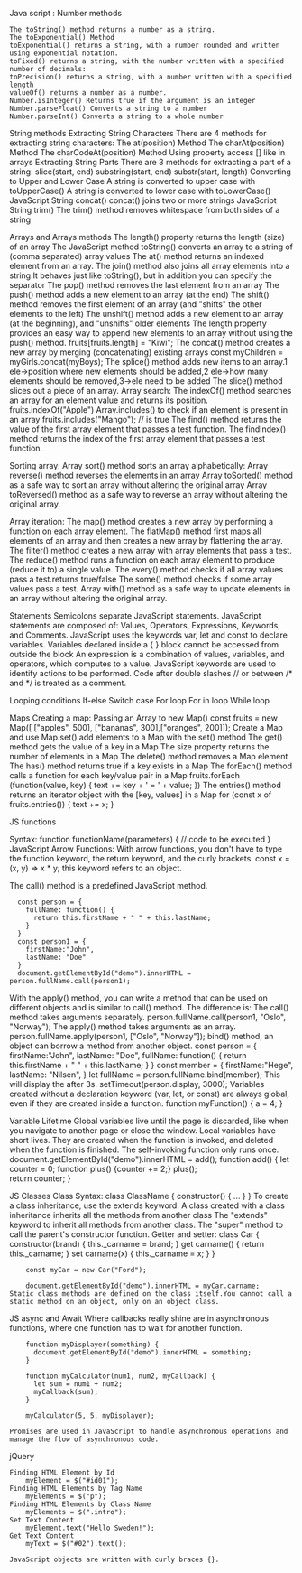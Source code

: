 <p style="text-align: justify;"> 
Java script :
Number methods

    The toString() method returns a number as a string.
    The toExponential() Method
    toExponential() returns a string, with a number rounded and written using exponential notation.
    toFixed() returns a string, with the number written with a specified number of decimals:
    toPrecision() returns a string, with a number written with a specified length
    valueOf() returns a number as a number.
    Number.isInteger() Returns true if the argument is an integer
    Number.parseFloat() Converts a string to a number
    Number.parseInt() Converts a string to a whole number

String methods
    Extracting String Characters
    There are 4 methods for extracting string characters:
      The at(position) Method
      The charAt(position) Method
      The charCodeAt(position) Method
      Using property access [] like in arrays
    Extracting String Parts
    There are 3 methods for extracting a part of a string:
      slice(start, end)
      substring(start, end)
      substr(start, length)
    Converting to Upper and Lower Case
      A string is converted to upper case with toUpperCase()
      A string is converted to lower case with toLowerCase()
    JavaScript String concat()
      concat() joins two or more strings
    JavaScript String trim()
      The trim() method removes whitespace from both sides of a string





Arrays and Arrays methods
  The length()  property returns the length (size) of an array
  The JavaScript method toString() converts an array to a string of (comma separated) array values
  The at() method returns an indexed element from an array.
  The join() method also joins all array elements into a string.It behaves just like toString(), but in addition you can specify the separator
  The pop() method removes the last element from an array
  The push() method adds a new element to an array (at the end)
  The shift() method removes the first element of an array (and "shifts" the other elements to the left)
  The unshift() method adds a new element to an array (at the beginning), and "unshifts" older elements
  The length property provides an easy way to append new elements to an array without using the push() method.
    fruits[fruits.length] = "Kiwi";
  The concat() method creates a new array by merging (concatenating) existing arrays
  const myChildren = myGirls.concat(myBoys);
  The splice() method adds new items to an array.1 ele->position where new elements should be added,2 ele->how many elements should be removed,3->ele need to be added
  The slice() method slices out a piece of an array.
Array search:
  The indexOf() method searches an array for an element value and returns its position.
    fruits.indexOf("Apple")
  Array.includes()  to check if an element is present in an array
    fruits.includes("Mango"); // is true
  The find() method returns the value of the first array element that passes a test function.
  The findIndex() method returns the index of the first array element that passes a test function.

Sorting array:
  Array sort()  method sorts an array alphabetically:
  Array reverse() method reverses the elements in an array
  Array toSorted() method as a safe way to sort an array without altering the original array
  Array toReversed() method as a safe way to reverse an array without altering the original array.

Array iteration:
  The map() method creates a new array by performing a function on each array element.
  The flatMap() method first maps all elements of an array and then creates a new array by flattening the array.
  The filter() method creates a new array with array elements that pass a test.
  The reduce() method runs a function on each array element to produce (reduce it to) a single value.
  The every() method checks if all array values pass a test.returns true/false
  The some() method checks if some array values pass a test.
  Array with() method as a safe way to update elements in an array without altering the original array.
    
Statements
    Semicolons separate JavaScript statements.
    JavaScript statements are composed of:
      Values, Operators, Expressions, Keywords, and Comments.
    JavaScript uses the keywords var, let and const to declare variables.
    Variables declared inside a { } block cannot be accessed from outside the block
    An expression is a combination of values, variables, and operators, which computes to a value.
    JavaScript keywords are used to identify actions to be performed.
    Code after double slashes // or between /* and */ is treated as a comment.

Looping conditions
  If-else
  Switch case
  For loop
  For in loop
  While loop

Maps
    Creating a map:
    Passing an Array to new Map()
      const fruits = new Map([
      ["apples", 500], ["bananas", 300],["oranges", 200]]);
    Create a Map and use Map.set()
    add elements to a Map with the set() method
    The get() method gets the value of a key in a Map
    The size property returns the number of elements in a Map
    The delete() method removes a Map element
    The has() method returns true if a key exists in a Map
    The forEach() method calls a function for each key/value pair in a Map
          fruits.forEach (function(value, key) {
            text += key + ' = ' + value;
          })
    The entries() method returns an iterator object with the [key, values] in a Map
        for (const x of fruits.entries()) {
          text += x;
        }

JS functions

  Syntax:
    function functionName(parameters) {
      // code to be executed
    }
  JavaScript Arrow Functions:
  With arrow functions, you don't have to type the function keyword, the return keyword, and the curly brackets.
      const x = (x, y) => x * y;
  this keyword refers to an object.

  The call() method is a predefined JavaScript method.

      const person = {
        fullName: function() {
          return this.firstName + " " + this.lastName;
        }
      }
      const person1 = {
        firstName:"John",
        lastName: "Doe"
      }
      document.getElementById("demo").innerHTML = person.fullName.call(person1); 

  With the apply() method, you can write a method that can be used on different objects and is similar to call() method.
  The difference is:
  The call() method takes arguments separately.
      person.fullName.call(person1, "Oslo", "Norway");
  The apply() method takes arguments as an array.
      person.fullName.apply(person1, ["Oslo", "Norway"]);
  bind() method, an object can borrow a method from another object.
      const person = {
        firstName:"John",
        lastName: "Doe",
        fullName: function() {
          return this.firstName + " " + this.lastName;
        }
      }
      const member = {
        firstName:"Hege",
        lastName: "Nilsen",
      }
        let fullName = person.fullName.bind(member);
  This will display the after 3s.
      setTimeout(person.display, 3000);
  Variables created without a declaration keyword (var, let, or const) are always global, even if they are created inside a function.
      function myFunction() {
        a = 4;
      }


  Variable Lifetime
    Global variables live until the page is discarded, like when you navigate to another page or close the window.
    Local variables have short lives. They are created when the function is invoked, and deleted when the function is finished.
    The self-invoking function only runs once.
        document.getElementById("demo").innerHTML = add();
        function add() {
          let counter = 0;
          function plus() {counter += 2;}
          plus();  
          return counter; 
        }

JS Classes
        Class Syntax:
        class ClassName {
          constructor() { ... }
        }
    To create a class inheritance, use the extends keyword.
    A class created with a class inheritance inherits all the methods from another class
    The "extends" keyword to inherit all methods from another class.
    The "super" method to call the parent's constructor function.
    Getter and setter:
        class Car {
          constructor(brand) {
            this._carname = brand;
          }
          get carname() {
            return this._carname;
          }
          set carname(x) {
            this._carname = x;
          }
        }

        const myCar = new Car("Ford");

        document.getElementById("demo").innerHTML = myCar.carname;
    Static class methods are defined on the class itself.You cannot call a static method on an object, only on an object class.


JS async and Await
    Where callbacks really shine are in asynchronous functions, where one function has to wait for another function.

        function myDisplayer(something) {
          document.getElementById("demo").innerHTML = something;
        }

        function myCalculator(num1, num2, myCallback) {
          let sum = num1 + num2;
          myCallback(sum);
        }

        myCalculator(5, 5, myDisplayer);

    Promises are used in JavaScript to handle asynchronous operations and manage the flow of asynchronous code.


jQuery

    Finding HTML Element by Id
        myElement = $("#id01");
    Finding HTML Elements by Tag Name
        myElements = $("p");
    Finding HTML Elements by Class Name
        myElements = $(".intro");
    Set Text Content
        myElement.text("Hello Sweden!");
    Get Text Content
        myText = $("#02").text();

    JavaScript objects are written with curly braces {}.
</p>